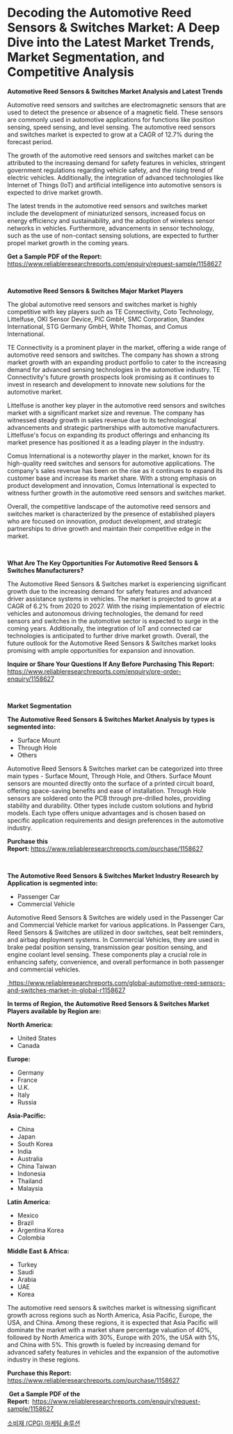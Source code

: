 <p><h1>Decoding the Automotive Reed Sensors & Switches Market: A Deep Dive into the Latest Market Trends, Market Segmentation, and Competitive Analysis</h1></p><p><strong>Automotive Reed Sensors & Switches Market Analysis and Latest Trends</strong></p>
<p><p>Automotive reed sensors and switches are electromagnetic sensors that are used to detect the presence or absence of a magnetic field. These sensors are commonly used in automotive applications for functions like position sensing, speed sensing, and level sensing. The automotive reed sensors and switches market is expected to grow at a CAGR of 12.7% during the forecast period.</p><p>The growth of the automotive reed sensors and switches market can be attributed to the increasing demand for safety features in vehicles, stringent government regulations regarding vehicle safety, and the rising trend of electric vehicles. Additionally, the integration of advanced technologies like Internet of Things (IoT) and artificial intelligence into automotive sensors is expected to drive market growth.</p><p>The latest trends in the automotive reed sensors and switches market include the development of miniaturized sensors, increased focus on energy efficiency and sustainability, and the adoption of wireless sensor networks in vehicles. Furthermore, advancements in sensor technology, such as the use of non-contact sensing solutions, are expected to further propel market growth in the coming years.</p></p>
<p><strong>Get a Sample PDF of the Report:&nbsp;</strong> <a href="https://www.reliableresearchreports.com/enquiry/request-sample/1158627">https://www.reliableresearchreports.com/enquiry/request-sample/1158627</a></p>
<p>&nbsp;</p>
<p><strong>Automotive Reed Sensors & Switches Major Market Players</strong></p>
<p><p>The global automotive reed sensors and switches market is highly competitive with key players such as TE Connectivity, Coto Technology, Littelfuse, OKI Sensor Device, PIC GmbH, SMC Corporation, Standex International, STG Germany GmbH, White Thomas, and Comus International. </p><p>TE Connectivity is a prominent player in the market, offering a wide range of automotive reed sensors and switches. The company has shown a strong market growth with an expanding product portfolio to cater to the increasing demand for advanced sensing technologies in the automotive industry. TE Connectivity's future growth prospects look promising as it continues to invest in research and development to innovate new solutions for the automotive market.</p><p>Littelfuse is another key player in the automotive reed sensors and switches market with a significant market size and revenue. The company has witnessed steady growth in sales revenue due to its technological advancements and strategic partnerships with automotive manufacturers. Littelfuse's focus on expanding its product offerings and enhancing its market presence has positioned it as a leading player in the industry.</p><p>Comus International is a noteworthy player in the market, known for its high-quality reed switches and sensors for automotive applications. The company's sales revenue has been on the rise as it continues to expand its customer base and increase its market share. With a strong emphasis on product development and innovation, Comus International is expected to witness further growth in the automotive reed sensors and switches market.</p><p>Overall, the competitive landscape of the automotive reed sensors and switches market is characterized by the presence of established players who are focused on innovation, product development, and strategic partnerships to drive growth and maintain their competitive edge in the market.</p></p>
<p>&nbsp;</p>
<p><strong>What Are The Key Opportunities For Automotive Reed Sensors & Switches Manufacturers?</strong></p>
<p><p>The Automotive Reed Sensors & Switches market is experiencing significant growth due to the increasing demand for safety features and advanced driver assistance systems in vehicles. The market is projected to grow at a CAGR of 6.2% from 2020 to 2027. With the rising implementation of electric vehicles and autonomous driving technologies, the demand for reed sensors and switches in the automotive sector is expected to surge in the coming years. Additionally, the integration of IoT and connected car technologies is anticipated to further drive market growth. Overall, the future outlook for the Automotive Reed Sensors & Switches market looks promising with ample opportunities for expansion and innovation.</p></p>
<p><strong>Inquire or Share Your Questions If Any Before Purchasing This Report:</strong> <a href="https://www.reliableresearchreports.com/enquiry/pre-order-enquiry/1158627">https://www.reliableresearchreports.com/enquiry/pre-order-enquiry/1158627</a></p>
<p>&nbsp;</p>
<p><strong>Market Segmentation</strong></p>
<p><strong>The Automotive Reed Sensors & Switches Market Analysis by types is segmented into:</strong></p>
<p><ul><li>Surface Mount</li><li>Through Hole</li><li>Others</li></ul></p>
<p><p>Automotive Reed Sensors & Switches market can be categorized into three main types - Surface Mount, Through Hole, and Others. Surface Mount sensors are mounted directly onto the surface of a printed circuit board, offering space-saving benefits and ease of installation. Through Hole sensors are soldered onto the PCB through pre-drilled holes, providing stability and durability. Other types include custom solutions and hybrid models. Each type offers unique advantages and is chosen based on specific application requirements and design preferences in the automotive industry.</p></p>
<p><strong>Purchase this Report:&nbsp;</strong><a href="https://www.reliableresearchreports.com/purchase/1158627">https://www.reliableresearchreports.com/purchase/1158627</a></p>
<p>&nbsp;</p>
<p><strong>The Automotive Reed Sensors & Switches Market Industry Research by Application is segmented into:</strong></p>
<p><ul><li>Passenger Car</li><li>Commercial Vehicle</li></ul></p>
<p><p>Automotive Reed Sensors & Switches are widely used in the Passenger Car and Commercial Vehicle market for various applications. In Passenger Cars, Reed Sensors & Switches are utilized in door switches, seat belt reminders, and airbag deployment systems. In Commercial Vehicles, they are used in brake pedal position sensing, transmission gear position sensing, and engine coolant level sensing. These components play a crucial role in enhancing safety, convenience, and overall performance in both passenger and commercial vehicles.</p></p>
<p><a href="https://www.reliableresearchreports.com/global-automotive-reed-sensors-and-switches-market-in-global-r1158627">&nbsp;https://www.reliableresearchreports.com/global-automotive-reed-sensors-and-switches-market-in-global-r1158627</a></p>
<p><strong>In terms of Region, the Automotive Reed Sensors & Switches Market Players available by Region are:</strong></p>
<p>
    <p> <strong> North America: </strong>
        <ul>
            <li>United States</li>
            <li>Canada</li>
        </ul>
        </p> 
    <p> <strong> Europe: </strong>
        <ul>
            <li>Germany</li>
            <li>France</li>
            <li>U.K.</li>
            <li>Italy</li>
            <li>Russia</li>
        </ul>
        </p> 
    <p> <strong> Asia-Pacific: </strong>
        <ul>
            <li>China</li>
            <li>Japan</li>
            <li>South Korea</li>
            <li>India</li>
            <li>Australia</li>
            <li>China Taiwan</li>
            <li>Indonesia</li>
            <li>Thailand</li>
            <li>Malaysia</li>
        </ul>
        </p> 
    <p> <strong> Latin America: </strong>
        <ul>
            <li>Mexico</li>
            <li>Brazil</li>
            <li>Argentina Korea</li>
            <li>Colombia</li>
        </ul>
        </p> 
    <p> <strong> Middle East & Africa: </strong>
        <ul>
            <li>Turkey</li>
            <li>Saudi</li>
            <li>Arabia</li>
            <li>UAE</li>
            <li>Korea</li>
        </ul>
    </p>
    </p>
<p><p>The automotive reed sensors & switches market is witnessing significant growth across regions such as North America, Asia Pacific, Europe, the USA, and China. Among these regions, it is expected that Asia Pacific will dominate the market with a market share percentage valuation of 40%, followed by North America with 30%, Europe with 20%, the USA with 5%, and China with 5%. This growth is fueled by increasing demand for advanced safety features in vehicles and the expansion of the automotive industry in these regions.</p></p>
<p><strong>Purchase this Report: </strong><a href="https://www.reliableresearchreports.com/purchase/1158627">https://www.reliableresearchreports.com/purchase/1158627</a></p>
<p>&nbsp;<strong>Get a Sample PDF of the Report:&nbsp;&nbsp;</strong><a href="https://www.reliableresearchreports.com/enquiry/request-sample/1158627">https://www.reliableresearchreports.com/enquiry/request-sample/1158627</a></p>
<p><strong></strong></p>
<p><p><a href="https://github.com/sougarounis/Market-Research-Report-List-4/blob/main/577992581096.md">소비재 (CPG) 마케팅 솔루션</a></p></p>